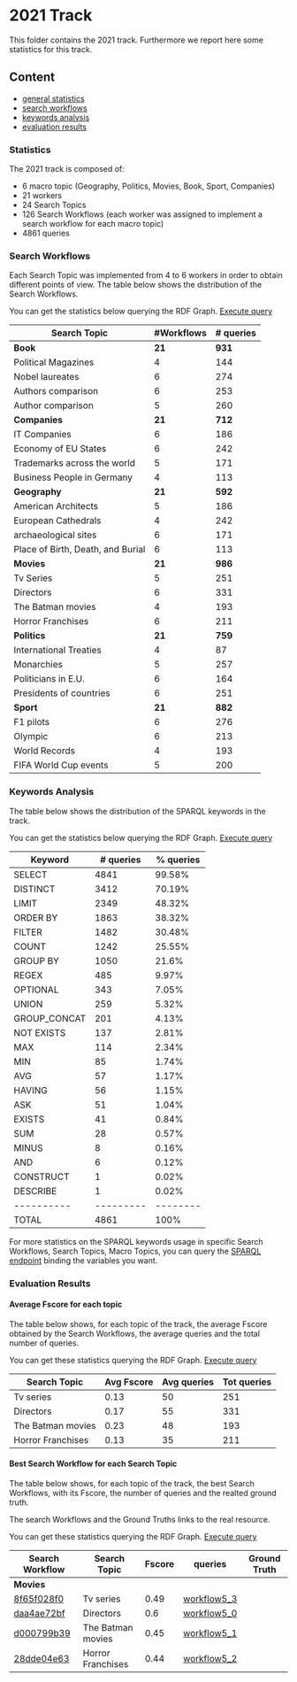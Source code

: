 # 2021 Track

This folder contains the 2021 track.
Furthermore we report here some statistics for this track.

## Content

- [general statistics](#statistics)
- [search workflows](#search-workflows)
- [keywords analysis](#keywords-analysis)
- [evaluation results](#evaluation-results)

### Statistics

The 2021 track is composed of:
- 6 macro topic (Geography, Politics, Movies, Book, Sport, Companies)
- 21 workers
- 24 Search Topics
- 126 Search Workflows (each worker was assigned to implement a search workflow for each macro topic)
- 4861 queries

### Search Workflows

Each Search Topic was implemented from 4 to 6 workers in order to obtain different points of view. The table below shows the distribution of the Search Workflows.

You can get the statistics below querying the RDF Graph. [Execute query](http://grace.dei.unipd.it/sparql/?default-graph-uri=&query=PREFIX+esw%3A+%3Chttp%3A%2F%2Fw3id.org%2Fesw%2Fontology%23%3E%0D%0APREFIX+rdf%3A+%3Chttp%3A%2F%2Fwww.w3.org%2F1999%2F02%2F22-rdf-syntax-ns%23%3E%0D%0APREFIX+lsqv%3A+%3Chttp%3A%2F%2Flsq.aksw.org%2Fvocab%23%3E%0D%0APREFIX+eswr%3A+%3Chttp%3A%2F%2Fw3id.org%2Fesw%2Fresource%2F%3E%0D%0A%0D%0ASELECT+%3FtLab+%28COUNT%28DISTINCT+%3Fwork%29+AS+%3Fworks%29++%28COUNT%28DISTINCT+%3Fquery%29+AS+%3FnQueries%29+where%7B%0D%0A++++%3Ftopic+esw%3ApartOf+eswr%3AInformative2021Track.%0D%0A%3Ftopic+esw%3AmacroTopic+%3Fmacro.%0D%0A%3Ftopic+rdfs%3Alabel+%3FtLab.%0D%0A++++%3Fwork+esw%3Aimplements+%3Ftopic%3B%0D%0A++++++++++esw%3AhasPart+%3Fjob.%0D%0A++++%3Fjob+esw%3Aqueries+%3Fqueries.%0D%0A++++%3Fqueries+rdf%3Arest*%2Frdf%3Afirst++%3Fquery.%0D%0A%7D%0D%0AGROUP+BY+%3FtLab%0D%0AORDER+BY+%3FtLab&format=text%2Fhtml&timeout=0&signal_void=on)

| Search Topic | #Workflows | # queries|
| -------------| -----------| -----------|
| **Book** | **21** | **931**|
|Political Magazines     | 4         |  144 |
|Nobel laureates         | 6         |  274 |
|Authors comparison     | 6         |  253 |
|Author comparison         | 5         |  260 |
| **Companies** | **21** | **712**|
|IT Companies        |    6         |  186 |
|Economy of EU States       |    6         |  242 |
|Trademarks across the world        |    5        |  171 |
|Business People in Germany        |    4         |  113 |
| **Geography** | **21** | **592**|
|American Architects        |    5         |  186 |
|European Cathedrals       |    4         |  242 |
|archaeological sites        |    6        |  171 |
|Place of Birth, Death, and Burial        |    6        |  113 |
| **Movies** | **21** | **986**|
|Tv Series        |    5         |  251 |
|Directors       |    6         |  331 |
|The Batman movies        |    4        |  193 |
|Horror Franchises        |    6        |  211 |
| **Politics** | **21** | **759**|
|International Treaties        |    4         |  87 |
|Monarchies       |    5         |  257 |
|Politicians in E.U.        |    6        |  164 |
|Presidents of countries       |    6        |  251 |
| **Sport** | **21** | **882**|
|F1 pilots        |    6         |  276 |
|Olympic       |    6         |  213 |
|World Records        |    4        |  193 |
|FIFA World Cup events       |    5        |  200 |


### Keywords Analysis

The table below shows the distribution of the SPARQL keywords in the track.

You can get the statistics below querying the RDF Graph. [Execute query](http://grace.dei.unipd.it/sparql/?default-graph-uri=&query=PREFIX+esw%3A+%3Chttp%3A%2F%2Fw3id.org%2Fesw%2Fontology%23%3E%0D%0APREFIX+rdf%3A+%3Chttp%3A%2F%2Fwww.w3.org%2F1999%2F02%2F22-rdf-syntax-ns%23%3E%0D%0APREFIX+lsqv%3A+%3Chttp%3A%2F%2Flsq.aksw.org%2Fvocab%23%3E%0D%0APREFIX+eswr%3A+%3Chttp%3A%2F%2Fw3id.org%2Fesw%2Fresource%2F%3E%0D%0A%0D%0ASELECT+%3Fkeyword+%28COUNT%28*%29+AS+%3Ffrequency%29+%28%28COUNT%28*%29%2Fxsd%3Afloat%28%3FtotQuery%29*100.0+AS+%3Fpercentage%29%29+where%7B%0D%0A++++%7B%0D%0A++++++++SELECT+%28+COUNT%28%3Fquery%29+AS+%3FtotQuery%29%7B%0D%0A++++++++++++%3Ftopic+esw%3ApartOf+eswr%3AInformative2021Track.%0D%0A++++++++++++%3Fwork+esw%3Aimplements+%3Ftopic%3B%0D%0A++++++++++++++++esw%3AhasPart+%3Fjob.%0D%0A++++++++++++%3Fjob+esw%3Aqueries+%3Fqueries.%0D%0A++++++++++++%3Fqueries+rdf%3Arest*%2Frdf%3Afirst++%3Fquery.%0D%0A++++++++%7D%0D%0A++++%7D%0D%0A++++%3Ftopic+esw%3ApartOf+eswr%3AInformative2021Track.%0D%0A++++%3Fwork+esw%3Aimplements+%3Ftopic%3B%0D%0A++++++++++esw%3AhasPart+%3Fjob.%0D%0A++++%3Fjob+esw%3Aqueries+%3Fqueries.%0D%0A++++%3Fqueries+rdf%3Arest*%2Frdf%3Afirst++%3Fquery.%0D%0A++++%3Fquery+lsqv%3AusesFeature+%3Fkeyword.%0D%0A%7D%0D%0AGROUP+BY+%3Fkeyword+%3FtotQuery%0D%0AORDER+BY+DESC+%28%3Ffrequency%29&format=text%2Fhtml&timeout=0&signal_void=on)

| Keyword   | # queries | % queries |
| ----------| --------- | -------- | 
| SELECT	| 4841	| 99.58% |
| DISTINCT	| 3412	| 70.19% |
| LIMIT	    | 2349	| 48.32% |
| ORDER BY	| 1863	| 38.32% |
| FILTER	| 1482	| 30.48% |
| COUNT	    | 1242	| 25.55% |
| GROUP BY	| 1050	| 21.6% |
| REGEX	    | 485	| 9.97% |
| OPTIONAL	| 343	| 7.05% |
| UNION	    | 259	| 5.32% |
| GROUP_CONCAT	| 201	| 4.13% |
| NOT EXISTS	| 137	| 2.81% |
| MAX	    | 114	| 2.34% |
| MIN	    | 85	| 1.74% |
| AVG	    | 57	| 1.17% |
| HAVING	| 56	| 1.15% |
| ASK	    | 51	| 1.04% |
| EXISTS	| 41	| 0.84% |
| SUM	    | 28	| 0.57% |
| MINUS	    | 8	| 0.16% |
| AND	    | 6	| 0.12% |
| CONSTRUCT	| 1	| 0.02% |
| DESCRIBE	| 1	| 0.02% |
| ----------| --------- | -------- | 
| TOTAL     | 4861  | 100%  | 

For more statistics on the SPARQL keywords usage in specific Search Workflows, Search Topics, Macro Topics, you can query the [SPARQL endpoint](http://w3id.org/esw/sparql) binding the variables you want.



### Evaluation Results

#### Average Fscore for each topic

The table below shows, for each topic of the track, the average Fscore obtained by the Search Workflows, the average queries and the total number of queries.

You can get these statistics querying the RDF Graph. [Execute query](http://grace.dei.unipd.it/sparql/?default-graph-uri=&query=PREFIX+esw%3A+%3Chttp%3A%2F%2Fw3id.org%2Fesw%2Fontology%23%3E%0D%0APREFIX+eswr%3A+%3Chttp%3A%2F%2Fw3id.org%2Fesw%2Fresource%2F%3E%0D%0A%0D%0ASELECT+%3FtopicLabel+%28AVG%28%3Ffscore%29+AS+%3FavgFscore%29+%28ROUND%28AVG%28%3Fqs%29%29+AS+%3FavgQueries%29+%28SUM%28%3Fqs%29+AS+%3FtotQueries%29+WHERE%7B+%0D%0A++++%7B%0D%0A++++++++SELECT+%3Fworkflow+%28AVG%28%3Ffs%29+AS+%3Ffscore%29+%28SUM%28%3Fqueries%29+AS+%3Fqs%29+WHERE%7B%0D%0A++++++++++++%3Fworkflow+esw%3Aimplements+%3Ft%3B%0D%0A++++++++++++++++++esw%3AwroteBy+%3Fworker%3B%0D%0A++++++++++++++++++esw%3AhasPart+%3Fpart.%0D%0A++++++++++++%3Fpart+esw%3Afscore+%3Ffs%3B%0D%0A++++++++++++++++++esw%3AnumberOfQueries+%3Fqueries.%0D%0A++++++++%7DGROUP+BY+%3Fworkflow%0D%0A++++%7D%0D%0A%3Ftopic+esw%3ApartOf+eswr%3AInformative2021Track.%0D%0A++++%3Fworkflow+esw%3Aimplements+%3Ftopic.%0D%0A++++%3Ftopic+esw%3Adescription+%3FtopicLabel.%0D%0A%7D%0D%0AGROUP+BY+%3FtopicLabel%0D%0AHAVING+%28AVG%28%3Ffscore%29%3E+0.0%29%0D%0AORDER+BY+ASC+%28%3FtopicLabel%29&format=text%2Fhtml&timeout=0&signal_void=on)

| Search Topic   | Avg Fscore | Avg queries | Tot queries |
| ----------| --------- | -------- |  -------- | 
| Tv series  | 0.13 | 50 | 251 |
| Directors  | 0.17 | 55 | 331 |
| The Batman movies  | 0.23 | 48 | 193 |
| Horror Franchises  | 0.13 | 35 | 211 |

#### Best Search Workflow for each Search Topic

The table below shows, for each topic of the track, the best Search Workflows, with its Fscore, the number of queries and the realted ground truth.

The search Workflows and the Ground Truths links to the real resource.

You can get these statistics querying the RDF Graph. [Execute query](http://grace.dei.unipd.it/sparql/?default-graph-uri=&query=%0D%0APREFIX+esw%3A+%3Chttp%3A%2F%2Fw3id.org%2Fesw%2Fontology%23%3E%0D%0APREFIX+eswr%3A+%3Chttp%3A%2F%2Fw3id.org%2Fesw%2Fresource%2F%3E%0D%0A%0D%0ASELECT+%3Fworkflow+%3FtopicLabel+%3FavgFscore+%3FgroundTruth+WHERE%7B%0D%0A++++%0D%0A++++%7B%0D%0A++++++++SELECT+%3Ftopic+%3Fmacro+%28MAX%28%3Ffscore%29+AS+%3Fmax_score%29+WHERE%0D%0A++++++++%7B%0D%0A++++++++++++%7B%0D%0A++++++++++++++++SELECT+%3Fwork+%28AVG%28%3Fscore%29+AS+%3Ffscore%29+WHERE%7B%0D%0A++++++++++++++++++++%7B%0D%0A++++++++++++++++++++++++SELECT+%3Fwork+%3Fpart+%28MAX%28%3Fscore%29+AS+%3Fscore%29+WHERE%7B%0D%0A++++++++++++++++++++++++++++%3Fwork+a+esw%3AExploratoryWorkflow%3B%0D%0A++++++++++++++++++++++++++++++++esw%3AhasPart+%3Fpart.%0D%0A++++++++++++++++++++++++++++%3Fpart+esw%3Aqueries+%3Fqueries.%0D%0A++++++++++++++++++++++++++++%3Fqueries+rdf%3Arest*%2Frdf%3Afirst+%3Fquery.%0D%0A++++++++++++++++++++++++++++OPTIONAL%7B+%3Fquery+esw%3Afscore+%3Fscore.+%7D%0D%0A++++++++++++++++++++++++%7D%0D%0A++++++++++++++++++++++++GROUP+BY+%3Fwork+%3Fpart%0D%0A++++++++++++++++++++%7D%0D%0A++++++++++++++++++++%3Fwork+a+esw%3AExploratoryWorkflow%3B%0D%0A++++++++++++++++++++++++++esw%3AhasPart+%3Fpart.%0D%0A++++++++++++++++%7D%0D%0A++++++++++++++++GROUP+BY+%3Fwork+%0D%0A++++++++++++%7D%0D%0A++++++++++++FILTER%28%3Ffscore+%3E+0.0%29.%0D%0A++++++++++++%3Fwork+esw%3Aimplements+%3Ftopic.%0D%0A++++++++++++%3Ftopic+esw%3Adescription+%3Fmacro.%0D%0A++++++++%7D%0D%0A++++++++GROUP+BY+%3Ftopic+%3Fmacro%0D%0A%0D%0A++++++++%7D%0D%0A++++%0D%0A++++%7B%0D%0A++++++++SELECT+%3Fworkflow+%3Ft+%28AVG%28%3Fscore%29+AS+%3FavgFscore%29+WHERE%7B%0D%0A++++++++++++%7B%0D%0A++++++++++++++++SELECT+%3Fworkflow+%3Fpart+%28MAX%28%3Fscore%29+AS+%3Fscore%29+WHERE%7B%0D%0A++++++++++++++++++++%3Fworkflow+a+esw%3AExploratoryWorkflow%3B%0D%0A++++++++++++++++++++++++esw%3AhasPart+%3Fpart.%0D%0A++++++++++++++++++++%3Fpart+esw%3Aqueries+%3Fqueries.%0D%0A++++++++++++++++++++%3Fqueries+rdf%3Arest*%2Frdf%3Afirst+%3Fquery.%0D%0A++++++++++++++++++++OPTIONAL%7B%3Fquery+esw%3Afscore+%3Fscore.%7D%0D%0A++++++++++++++++%7D%0D%0A++++++++++++++++GROUP+BY+%3Fworkflow+%3Fpart%0D%0A++++++++++++%7D%0D%0A++++++++++++%3Fworkflow+a+esw%3AExploratoryWorkflow%3B%0D%0A++++++++++++++++esw%3Aimplements+%3Ft%3B%0D%0A++++++++++++++++esw%3AhasPart+%3Fpart.%0D%0A++++++++%7D%0D%0A++++++++GROUP+BY+%3Fworkflow+%3Ft%0D%0A++++%7D%0D%0A++++FILTER%28%3FavgFscore+%3D+%3Fmax_score%29.%0D%0A++++FILTER%28%3Ft+%3D+%3Ftopic%29.%0D%0A++++%3Ft+esw%3AhasGroundTruth+%3FgroundTruth%3B%0D%0A++++++++esw%3ApartOf+eswr%3AInformative2021Track%3B%0D%0A++++++++rdfs%3Alabel+%3FtopicLabel.%0D%0A%7D&format=text%2Fhtml&timeout=0&signal_void=on)

| Search Workflow|Search Topic | Fscore | queries | Ground Truth |
| ---------- | ---------- | --------- | -------- |  -------- | 
| **Movies** ||||
| [8f65f028f0](http://w3id.org/esw/resource/8f65f028f0) | Tv series  | 0.49 | [workflow5_3](http://w3id.org/esw/resource/workflow5_3) |
| [daa4ae72bf](http://w3id.org/esw/resource/daa4ae72bf) | Directors  | 0.6 | [workflow5_0](http://w3id.org/esw/resource/workflow5_0) |
| [d000799b39](http://w3id.org/esw/resource/d000799b39) | The Batman movies  | 0.45 | [workflow5_1](http://w3id.org/esw/resource/workflow5_1) |
| [28dde04e63](http://w3id.org/esw/resource/28dde04e63) | Horror Franchises  | 0.44 | [workflow5_2](http://w3id.org/esw/resource/workflow5_2) |

